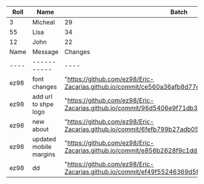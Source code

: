 | Roll | Name | Batch | Department |
| --- | --- | --- | --- |
| 3 | Micheal | 29 | CSE |
| 55 | Lisa | 34 | BBA |
| 12 | John | 22 | English |
| Name | Message | Changes |
| ---- | ----------- | ---- |
| ez98 | font changes | "https://github.com/ez98/Eric-Zacarias.github.io/commit/ce560a36afb8d77dbfe9bbd0adb534fd5a993b7c" |
| ez98 | add url to shpe logo | "https://github.com/ez98/Eric-Zacarias.github.io/commit/96d5406e9f71db38a051cf0981f084f51af9d1ca" |
| ez98 | new about | "https://github.com/ez98/Eric-Zacarias.github.io/commit/6fefb799b27adb0546e5d9f53140772aaabe2b14" |
| ez98 | updated mobile margins | "https://github.com/ez98/Eric-Zacarias.github.io/commit/e856b2628f9c1dd751ab7e38ba3801d90c16cbf1" |
| ez98 | dd | "https://github.com/ez98/Eric-Zacarias.github.io/commit/ef49f55246369d5fb306d1908b607373f9637829" |
